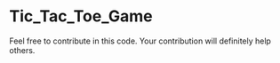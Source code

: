 # Tic_Tac_Toe_Game
Feel free to contribute in this code. Your contribution will definitely help others.